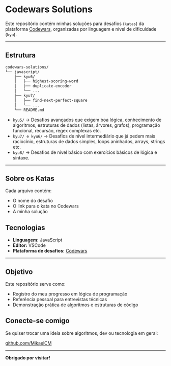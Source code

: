 # Codewars Solutions

Este repositório contém minhas soluções para desafios (`katas`) da plataforma [Codewars](https://www.codewars.com/), organizadas por linguagem e nível de dificuldade (`kyu`).

---

## Estrutura

```bash
codewars-solutions/
└── javascript/
    ├── kyu6/
    │   ├── highest-scoring-word
    │   ├── duplicate-encoder
    │   └── ...
    ├── kyu7/
    │   ├── find-next-perfect-square
    │   └── ...
    └── README.md
```
- `kyu5/` → Desafios avançados que exigem boa lógica, conhecimento de algoritmos, estruturas de dados (listas, árvores, grafos), programação funcional, recursão, regex complexas etc.
- `kyu7/ e kyu6/` → Desafios de nível intermediário que já pedem mais raciocínio, estruturas de dados simples, loops aninhados, arrays, strings etc.
- `kyu8/` → Desafios de nível básico com exercícios básicos de lógica e sintaxe.

---

## Sobre os Katas

Cada arquivo contém:

-  O nome do desafio
-  O link para o kata no Codewars
-  A minha solução

## Tecnologias

- **Linguagem:** JavaScript
- **Editor:** VSCode
- **Plataforma de desafios:** [Codewars](https://www.codewars.com)

---

## Objetivo

Este repositório serve como:

- Registro do meu progresso em lógica de programação
- Referência pessoal para entrevistas técnicas
- Demonstração prática de algoritmos e estruturas de código

## Conecte-se comigo

Se quiser trocar uma ideia sobre algoritmos, dev ou tecnologia em geral:

[github.com/MikaelCM](https://github.com/MikaelCM)

---

**Obrigado por visitar!** 
